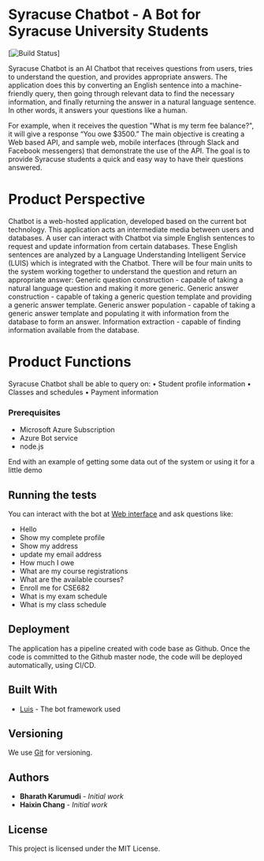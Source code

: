 # Syracuse Chatbot - A Bot for Syracuse University Students

[![Build Status](https://travis-ci.org/joemccann/dillinger.svg?branch=master)]

Syracuse Chatbot is an AI Chatbot that receives questions from users, tries to understand the question, and provides appropriate answers. The application does this by converting an English sentence into a machine-friendly query, then going through relevant data to find the necessary information, and finally returning the answer in a natural language sentence. In other words, it answers your questions like a human.

For example, when it receives the question "What is my term fee balance?", it will give a response “You owe $3500.” The main objective is creating a Web based API, and sample web, mobile interfaces (through Slack and Facebook messengers) that demonstrate the use of the API. The goal is to provide Syracuse students a quick and easy way to have their questions answered.

# Product Perspective
Chatbot is a web-hosted application, developed based on the current bot technology. This application acts an intermediate media between users and databases. A user can interact with Chatbot via simple English sentences to request and update information from certain databases. These English sentences are analyzed by a Language Understanding Intelligent Service (LUIS) which is integrated with the Chatbot.
There will be four main units to the system working together to understand the question and return an appropriate answer:
Generic question construction - capable of taking a natural language question and making it more generic.
Generic answer construction - capable of taking a generic question template and providing a generic answer template.
Generic answer population - capable of taking a generic answer template and populating it with information from the database to form an answer.
Information extraction - capable of finding information available from the database.

# Product Functions
Syracuse Chatbot shall be able to query on:
•	Student profile information
•	Classes and schedules
•	Payment information

### Prerequisites

* Microsoft Azure Subscription
* Azure Bot service
* node.js

End with an example of getting some data out of the system or using it for a little demo

## Running the tests

You can interact with the bot at  [Web interface](https://webchat.botframework.com/embed/CuseBots?s=YnHKNEIX7K0.ND7kctEA0qrZoLX45aWZ_mwmCIen9co6-QmnhTpYALM) and ask questions like:
* Hello
* Show my complete profile
* Show my address
* update my email address
* How much I owe
* What are my course registrations
* What are the available courses?
* Enroll me for CSE682
* What is my exam schedule
* What is my class schedule

## Deployment

The application has a pipeline created with code base as Github. Once the code is committed to the Github master node, the code will be deployed automatically, using CI/CD.

## Built With

* [Luis](https://luis.ai) - The bot framework used

## Versioning

We use [Git](http://github.com/) for versioning.

## Authors

* **Bharath Karumudi** - *Initial work*
* **Haixin Chang** - *Initial work*

## License

This project is licensed under the MIT License.
